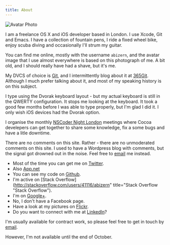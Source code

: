 ```yaml
---
title: About
---
```


![Avatar Photo](http://images.abizern.org.s3.amazonaws.com/site/avatar_photo.jpg)

I am a freelance OS X and iOS developer based in London. I use Xcode, Git and
Emacs. I have a collection of fountain pens, I ride a fixed wheel bike, enjoy
scuba diving and occasionally I'll strum my guitar.

You can find me online, mostly with the username `abizern`, and the avatar image
that I use almost everywhere is based on this photograph of me. A bit old, and I
should really have had a shave, but it's me.

My DVCS of choice is [Git](http://git-scm.com "Main Git site"), and I
intermittently blog about it at [365Git](http://365git.tumblr.com). Although I
much prefer talking about it, and most of my speaking history is on this
subject.

I type using the Dvorak keyboard layout - but my actual keyboard is still in
the QWERTY configuration. It stops me looking at the keyboard. It took a good
few months before I was able to type properly, but I'm glad I did it. I only
wish iOS devices had the Dvorak option.

I organise the monthly [NSCoder Night London](http://nscodernightlondon.com
"NSCoder Night London") meetings where Cocoa develepers can get together to
share some knowledge, fix a some bugs and have a litle downtime.

There are no comments on this site. Rather - there are no unmoderated comments
on this site. I used to have a Wordpress blog with comments, but the signal got
drowned out in the noise. Feel free to <a
href='&#109;&#97;&#105;&#108;&#116;&#111;&#58;&#97;&#98;&#105;&#122;&#101;&#114;&#110;&#64;&#97;&#98;&#105;&#122;&#101;&#114;&#110;&#46;&#111;&#114;&#103;'>&#101;&#109;&#97;&#105;&#108;</a>
me instead.

- Most of the time you can get me on [Twitter](http://twitter.com/#!/abizern
  "Twitter page").
- Also [App.net](https://alpha.app.net/abizern)
- You can see my code on [Github](http://git.io/abizern "GitHub page").
- I'm active on [Stack Overflow](http://stackoverflow.com/users/41116/abizern" title="Stack Overflow "Stack Overflow").
- I'm on [Google+](https://plus.google.com/114978774242418167340/posts "Google+ page").
- No, I don't have a Facebook page.
- Have a look at my pictures on [Flickr](http://www.flickr.com/people/stompy/ "Flickr page").
- Do you want to connect with me at [LinkedIn](http://www.linkedin.com/e/fpf/82724921 "LinkedIn")?

I'm usually available for contract work, so please feel free to get in touch by
<a
href='&#109;&#97;&#105;&#108;&#116;&#111;&#58;&#97;&#98;&#105;&#122;&#101;&#114;&#110;&#64;&#97;&#98;&#105;&#122;&#101;&#114;&#110;&#46;&#111;&#114;&#103;'>&#101;&#109;&#97;&#105;&#108;</a>.

However, I'm not available until the end of October.
